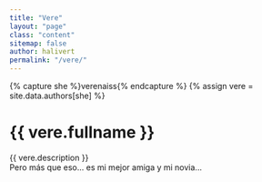```yaml
---
title: "Vere"
layout: "page"
class: "content"
sitemap: false
author: halivert
permalink: "/vere/"
---
```


{% capture she %}verenaiss{% endcapture %}
{% assign vere = site.data.authors[she] %}

<h1 class="title">{{ vere.fullname }}</h1>
{{ vere.description }}
<br>
Pero más que eso... es mi mejor amiga y mi novia...
<i class="has-text-danger fas fa-heart"></i>
